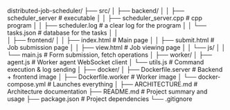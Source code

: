 distributed-job-scheduler/
├── src/
│   ├── backend/
│   │   ├── scheduler_server       # executable
│   │   ├── scheduler_server.cpp   # cpp program
│   │   ├── scheduler.log          # a clear log for the program
│   │   └── tasks.json             # database for the tasks
│   │   
│   ├── frontend/
│   │   ├── index.html             # Main page
│   │   ├── submit.html            # Job submission page
│   │   ├── view.html              # Job viewing page
│   │   └── js/
│   │       └── main.js            # Form submission, fetch operations
│
├── worker/
│   ├── agent.js                   # Worker agent WebSocket client
│   └── utils.js                   # Command execution & log sending
│
├── docker/
│   ├── Dockerfile.server          # Backend + frontend image
│   ├── Dockerfile.worker          # Worker image
│   └── docker-compose.yml         # Launches everything
│
├── ARCHITECTURE.md                # Architecture documentation
├── README.md                      # Project summary and usage
├── package.json                   # Project dependencies
└── .gitignore